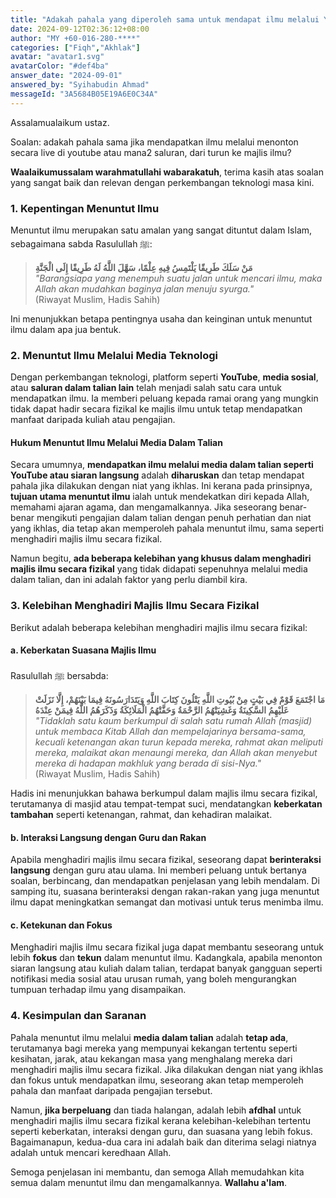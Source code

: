 ```yaml
---
title: "Adakah pahala yang diperoleh sama untuk mendapat ilmu melalui YouTube dan majlis ilmu?"
date: 2024-09-12T02:36:12+08:00
author: "MY +60-016-280-****"
categories: ["Fiqh","Akhlak"]
avatar: "avatar1.svg"
avatarColor: "#def4ba"
answer_date: "2024-09-01"
answered_by: "Syihabudin Ahmad"
messageId: "3A5684B05E19A6E0C34A"
---
```


Assalamualaikum ustaz.

Soalan: adakah pahala sama jika mendapatkan ilmu melalui menonton secara live di youtube atau mana2 saluran, dari turun ke majlis ilmu?

<!--more-->

**Waalaikumussalam warahmatullahi wabarakatuh**, terima kasih atas soalan yang sangat baik dan relevan dengan perkembangan teknologi masa kini.

### 1. **Kepentingan Menuntut Ilmu**
Menuntut ilmu merupakan satu amalan yang sangat dituntut dalam Islam, sebagaimana sabda Rasulullah ﷺ:

> **مَنْ سَلَكَ طَرِيقًا يَلْتَمِسُ فِيهِ عِلْمًا، سَهَّلَ اللَّهُ لَهُ طَرِيقًا إِلَى الْجَنَّةِ**  
> _"Barangsiapa yang menempuh suatu jalan untuk mencari ilmu, maka Allah akan mudahkan baginya jalan menuju syurga."_  
> (Riwayat Muslim, Hadis Sahih)

Ini menunjukkan betapa pentingnya usaha dan keinginan untuk menuntut ilmu dalam apa jua bentuk.

### 2. **Menuntut Ilmu Melalui Media Teknologi**
Dengan perkembangan teknologi, platform seperti **YouTube**, **media sosial**, atau **saluran dalam talian lain** telah menjadi salah satu cara untuk mendapatkan ilmu. Ia memberi peluang kepada ramai orang yang mungkin tidak dapat hadir secara fizikal ke majlis ilmu untuk tetap mendapatkan manfaat daripada kuliah atau pengajian.

#### Hukum Menuntut Ilmu Melalui Media Dalam Talian
Secara umumnya, **mendapatkan ilmu melalui media dalam talian seperti YouTube atau siaran langsung** adalah **diharuskan** dan tetap mendapat pahala jika dilakukan dengan niat yang ikhlas. Ini kerana pada prinsipnya, **tujuan utama menuntut ilmu** ialah untuk mendekatkan diri kepada Allah, memahami ajaran agama, dan mengamalkannya. Jika seseorang benar-benar mengikuti pengajian dalam talian dengan penuh perhatian dan niat yang ikhlas, dia tetap akan memperoleh pahala menuntut ilmu, sama seperti menghadiri majlis ilmu secara fizikal.

Namun begitu, **ada beberapa kelebihan yang khusus dalam menghadiri majlis ilmu secara fizikal** yang tidak didapati sepenuhnya melalui media dalam talian, dan ini adalah faktor yang perlu diambil kira.

### 3. **Kelebihan Menghadiri Majlis Ilmu Secara Fizikal**
Berikut adalah beberapa kelebihan menghadiri majlis ilmu secara fizikal:

#### a. **Keberkatan Suasana Majlis Ilmu**
Rasulullah ﷺ bersabda:

> **مَا اجْتَمَعَ قَوْمٌ فِي بَيْتٍ مِنْ بُيُوتِ اللَّهِ يَتْلُونَ كِتَابَ اللَّهِ وَيَتَدَارَسُونَهُ فِيمَا بَيْنَهُمْ، إِلَّا نَزَلَتْ عَلَيْهِمُ السَّكِينَةُ وَغَشِيَتْهُمُ الرَّحْمَةُ وَحَفَّتْهُمُ الْمَلَائِكَةُ وَذَكَرَهُمُ اللَّهُ فِيمَنْ عِنْدَهُ**  
> _"Tidaklah satu kaum berkumpul di salah satu rumah Allah (masjid) untuk membaca Kitab Allah dan mempelajarinya bersama-sama, kecuali ketenangan akan turun kepada mereka, rahmat akan meliputi mereka, malaikat akan menaungi mereka, dan Allah akan menyebut mereka di hadapan makhluk yang berada di sisi-Nya."_  
> (Riwayat Muslim, Hadis Sahih)

Hadis ini menunjukkan bahawa berkumpul dalam majlis ilmu secara fizikal, terutamanya di masjid atau tempat-tempat suci, mendatangkan **keberkatan tambahan** seperti ketenangan, rahmat, dan kehadiran malaikat.

#### b. **Interaksi Langsung dengan Guru dan Rakan**
Apabila menghadiri majlis ilmu secara fizikal, seseorang dapat **berinteraksi langsung** dengan guru atau ulama. Ini memberi peluang untuk bertanya soalan, berbincang, dan mendapatkan penjelasan yang lebih mendalam. Di samping itu, suasana berinteraksi dengan rakan-rakan yang juga menuntut ilmu dapat meningkatkan semangat dan motivasi untuk terus menimba ilmu.

#### c. **Ketekunan dan Fokus**
Menghadiri majlis ilmu secara fizikal juga dapat membantu seseorang untuk lebih **fokus** dan **tekun** dalam menuntut ilmu. Kadangkala, apabila menonton siaran langsung atau kuliah dalam talian, terdapat banyak gangguan seperti notifikasi media sosial atau urusan rumah, yang boleh mengurangkan tumpuan terhadap ilmu yang disampaikan.

### 4. **Kesimpulan dan Saranan**
Pahala menuntut ilmu melalui **media dalam talian** adalah **tetap ada**, terutamanya bagi mereka yang mempunyai kekangan tertentu seperti kesihatan, jarak, atau kekangan masa yang menghalang mereka dari menghadiri majlis ilmu secara fizikal. Jika dilakukan dengan niat yang ikhlas dan fokus untuk mendapatkan ilmu, seseorang akan tetap memperoleh pahala dan manfaat daripada pengajian tersebut.

Namun, **jika berpeluang** dan tiada halangan, adalah lebih **afdhal** untuk menghadiri majlis ilmu secara fizikal kerana kelebihan-kelebihan tertentu seperti keberkatan, interaksi dengan guru, dan suasana yang lebih fokus. Bagaimanapun, kedua-dua cara ini adalah baik dan diterima selagi niatnya adalah untuk mencari keredhaan Allah.

Semoga penjelasan ini membantu, dan semoga Allah memudahkan kita semua dalam menuntut ilmu dan mengamalkannya. **Wallahu a'lam**.
